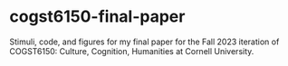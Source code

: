 # cogst6150-final-paper
Stimuli, code, and figures for my final paper for the Fall 2023 iteration of COGST6150: Culture, Cognition, Humanities at Cornell University.
